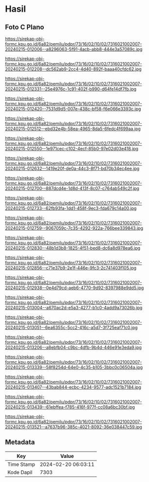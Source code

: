 # Hasil

## Foto C Plano

https://sirekap-obj-formc.kpu.go.id/6a82/pemilu/pdpr/73/16/02/10/02/7316021002007-20240215-012006--a8296063-5f91-4acb-abb8-444e3a57089c.jpg

https://sirekap-obj-formc.kpu.go.id/6a82/pemilu/pdpr/73/16/02/10/02/7316021002007-20240215-012208--dc562ab9-2cc4-4d40-892f-baaa40cfdc62.jpg

https://sirekap-obj-formc.kpu.go.id/6a82/pemilu/pdpr/73/16/02/10/02/7316021002007-20240215-012331--25e4976c-1c91-402f-b990-d64fe14df7fb.jpg

https://sirekap-obj-formc.kpu.go.id/6a82/pemilu/pdpr/73/16/02/10/02/7316021002007-20240215-012420--7531d9d5-007e-438c-bf58-f6e066e3393c.jpg

https://sirekap-obj-formc.kpu.go.id/6a82/pemilu/pdpr/73/16/02/10/02/7316021002007-20240215-012512--ebd32e4b-58ea-4965-8da5-6fedc4f699aa.jpg

https://sirekap-obj-formc.kpu.go.id/6a82/pemilu/pdpr/73/16/02/10/02/7316021002007-20240215-012550--1e971cec-c102-4ecf-85b0-97e02d03e418.jpg

https://sirekap-obj-formc.kpu.go.id/6a82/pemilu/pdpr/73/16/02/10/02/7316021002007-20240215-012632--1419e20f-de0a-44c3-8f71-bd70b34ec4ee.jpg

https://sirekap-obj-formc.kpu.go.id/6a82/pemilu/pdpr/73/16/02/10/02/7316021002007-20240215-012700--887dcd4e-1d8d-413f-8c07-c764ab549c2f.jpg

https://sirekap-obj-formc.kpu.go.id/6a82/pemilu/pdpr/73/16/02/10/02/7316021002007-20240215-012733--62fb93fa-1dd1-458f-9ec3-fda679c14a00.jpg

https://sirekap-obj-formc.kpu.go.id/6a82/pemilu/pdpr/73/16/02/10/02/7316021002007-20240215-012759--9067059c-7c35-4292-922a-766bee339843.jpg

https://sirekap-obj-formc.kpu.go.id/6a82/pemilu/pdpr/73/16/02/10/02/7316021002007-20240215-012830--48b1d3b8-1825-4f51-bed8-dc6a8d978ea6.jpg

https://sirekap-obj-formc.kpu.go.id/6a82/pemilu/pdpr/73/16/02/10/02/7316021002007-20240215-012856--c71e37b9-2e1f-446e-9fc3-2c741403f105.jpg

https://sirekap-obj-formc.kpu.go.id/6a82/pemilu/pdpr/73/16/02/10/02/7316021002007-20240215-012938--0e4d79cd-aeb6-4770-9d92-8397988e9dd5.jpg

https://sirekap-obj-formc.kpu.go.id/6a82/pemilu/pdpr/73/16/02/10/02/7316021002007-20240215-013004--a670ac2d-e5a3-4277-b1c0-4add9a73026b.jpg

https://sirekap-obj-formc.kpu.go.id/6a82/pemilu/pdpr/73/16/02/10/02/7316021002007-20240215-013051--6ea6355c-5cc2-416c-a5d7-3f725eaf71c0.jpg

https://sirekap-obj-formc.kpu.go.id/6a82/pemilu/pdpr/73/16/02/10/02/7316021002007-20240215-013206--a8ebfb04-c9bc-4dfb-9b4d-446e91e3eda9.jpg

https://sirekap-obj-formc.kpu.go.id/6a82/pemilu/pdpr/73/16/02/10/02/7316021002007-20240215-013339--58f8254d-64e0-4c35-b105-3bbc0c06504a.jpg

https://sirekap-obj-formc.kpu.go.id/6a82/pemilu/pdpr/73/16/02/10/02/7316021002007-20240215-013407--43bab844-ecbc-4234-9577-adc1521b7184.jpg

https://sirekap-obj-formc.kpu.go.id/6a82/pemilu/pdpr/73/16/02/10/02/7316021002007-20240215-013439--61ebffea-f785-416f-977f-cc08a6bc30bf.jpg

https://sirekap-obj-formc.kpu.go.id/6a82/pemilu/pdpr/73/16/02/10/02/7316021002007-20240215-013521--a7637b96-385c-4021-8092-36e038447c59.jpg


## Metadata

| Key        | Value               |
| ---------- | ------------------- |
| Time Stamp | 2024-02-20 06:03:11 |
| Kode Dapil | 7303                |



